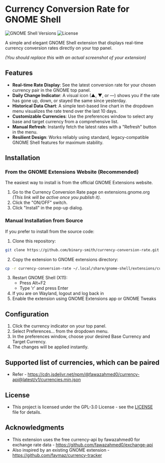 # Currency Conversion Rate for GNOME Shell

![GNOME Shell Versions](https://img.shields.io/badge/GNOME%20Shell-45+-blue.svg)
![License](https://img.shields.io/badge/License-GPLv3-blue.svg)

A simple and elegant GNOME Shell extension that displays real-time currency conversion rates directly on your top panel.


*(You should replace this with an actual screenshot of your extension)*

## Features

*   **Real-time Rate Display**: See the latest conversion rate for your chosen currency pair in the GNOME top panel.
*   **Daily Change Indicator**: A visual icon (▲, ▼, or ―) shows you if the rate has gone up, down, or stayed the same since yesterday.
*   **Historical Data Chart**: A simple text-based line chart in the dropdown menu visualizes the rate trend over the last 10 days.
*   **Customizable Currencies**: Use the preferences window to select any base and target currency from a comprehensive list.
*   **Manual Refresh**: Instantly fetch the latest rates with a "Refresh" button in the menu.
*   **Resilient Design**: Works reliably using standard, legacy-compatible GNOME Shell features for maximum stability.

## Installation

### From the GNOME Extensions Website (Recommended)

The easiest way to install is from the official GNOME Extensions website.

1.  Go to the Currency Conversion Rate page on extensions.gnome.org *(This link will be active once you publish it)*.
2.  Click the "ON/OFF" switch.
3.  Click "Install" in the pop-up dialog.

### Manual Installation from Source

If you prefer to install from the source code:

1. Clone this repository:
```bash
git clone https://github.com/binary-smith/currency-conversion-rate.git
```
2. Copy the extension to GNOME extensions directory:
```bash
cp -r currency-conversion-rate ~/.local/share/gnome-shell/extensions/currency-conversion-rate@optimus
```
3. Restart GNOME Shell (X11):
    - Press Alt+F2
    - Type 'r' and press Enter
4. If you are on Wayland, logout and log back in
5. Enable the extension using GNOME Extensions app or GNOME Tweaks

## Configuration
1. Click the currency indicator on your top panel. 
2. Select Preferences… from the dropdown menu.
3. In the preferences window, choose your desired Base Currency and Target Currency.
4. The changes will be applied instantly.

## Supported list of currencies, which can be paired

- Refer - https://cdn.jsdelivr.net/npm/@fawazahmed0/currency-api@latest/v1/currencies.min.json

## License

- This project is licensed under the GPL-3.0 License - see the [LICENSE](LICENSE) file for details.

## Acknowledgments

- This extension uses the free currency-api by fawazahmed0 for exchange rate data - https://github.com/fawazahmed0/exchange-api
- Also inspired by an existing GNOME extension - https://github.com/faymaz/currency-tracker


